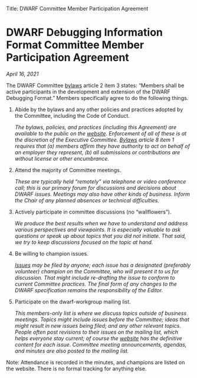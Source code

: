 Title: DWARF Committee Member Participation Agreement

# DWARF Debugging Information Format Committee Member Participation Agreement

*April 16, 2021*

The DWARF Committee [bylaws](bylaws.html) article 2 item 3 states:
“Members shall be active participants in the development and extension
of the DWARF Debugging Format.” Members specifically agree to do the
following things.

1.  Abide by the bylaws and any other policies and practices adopted
    by the Committee, including the Code of Conduct.
   
    _The bylaws, policies, and practices (including this Agreement) are
    available to the public on the [website](index.html). Enforcement of
    all of these is at the discretion of the Executive Committee.
    [Bylaws](bylaws.html) article 8 item 1 requires that (a) members
    affirm they have authority to act on behalf of an employer they
    represent, (b) all submissions or contributions are without license
    or other encumbrance._

2.  Attend the majority of Committee meetings.

    _These are typically held “remotely” via telephone or video conference
    call; this is our primary forum for discussions and decisions about
    DWARF issues. Meetings may also have other kinds of business. Inform
    the Chair of any planned absences or technical difficulties._

3.  Actively participate in committee discussions (no “wallflowers”).

    _We produce the best results when we have to understand and address
    various perspectives and viewpoints. It is especially valuable to ask
    questions or speak up about topics that you did not initiate. That
    said, we try to keep discussions focused on the topic at hand._

4.  Be willing to champion issues.

    _[Issues](issues.html) may be filed by anyone; each issue has a
    designated (preferably volunteer) champion on the Committee, who will
    present it to us for discussion. That might include re-drafting the
    issue to conform to current Committee practices. The final form of
    any changes to the DWARF specification remains the responsibility of
    the Editor._

5.  Participate on the dwarf-workgroup mailing list.

    _This members-only list is where we discuss topics outside of business
    meetings. Topics might include issues before the Committee; ideas
    that might result in new issues being filed; and any other relevant
    topics. People often post revisions to their issues on the mailing
    list, which helps everyone stay current; of course the
    [website](index.html) has the definitive content for each issue.
    Committee meeting announcements, agendas, and minutes are also posted
    to the mailing list._

Note: Attendance is recorded in the minutes, and champions are listed on
the website. There is no formal tracking for anything else.
